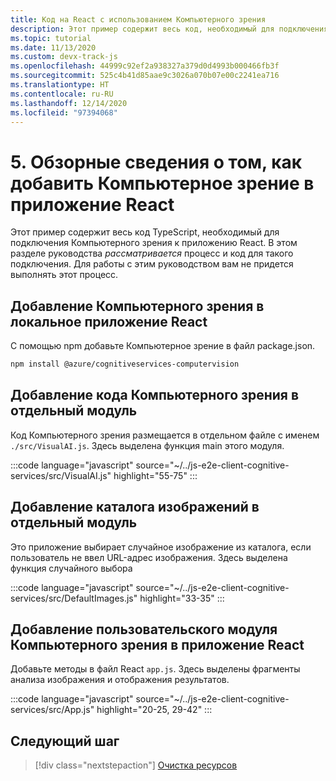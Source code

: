 ```yaml
---
title: Код на React с использованием Компьютерного зрения
description: Этот пример содержит весь код, необходимый для подключения Компьютерного зрения к приложению React. В этом разделе руководства _рассматривается_ процесс и код для такого подключения.
ms.topic: tutorial
ms.date: 11/13/2020
ms.custom: devx-track-js
ms.openlocfilehash: 44999c92ef2a938327a379d0d4993b000466fb3f
ms.sourcegitcommit: 525c4b41d85aae9c3026a070b07e00c2241ea716
ms.translationtype: HT
ms.contentlocale: ru-RU
ms.lasthandoff: 12/14/2020
ms.locfileid: "97394068"
---
```

# <a name="5-review-how-to-add-computer-vision-to-the-react-app"></a>5. Обзорные сведения о том, как добавить Компьютерное зрение в приложение React

Этот пример содержит весь код TypeScript, необходимый для подключения Компьютерного зрения к приложению React. В этом разделе руководства _рассматривается_ процесс и код для такого подключения. Для работы с этим руководством вам не придется выполнять этот процесс. 

## <a name="add-computer-vision-to-local-react-app"></a>Добавление Компьютерного зрения в локальное приложение React

С помощью npm добавьте Компьютерное зрение в файл package.json. 

```bash
npm install @azure/cognitiveservices-computervision 
```

## <a name="add-computer-vision-code-as-separate-module"></a>Добавление кода Компьютерного зрения в отдельный модуль

Код Компьютерного зрения размещается в отдельном файле с именем `./src/VisualAI.js`. Здесь выделена функция main этого модуля. 

:::code language="javascript" source="~/../js-e2e-client-cognitive-services/src/VisualAI.js" highlight="55-75" :::

## <a name="add-catalog-of-images-as-separate-module"></a>Добавление каталога изображений в отдельный модуль

Это приложение выбирает случайное изображение из каталога, если пользователь не ввел URL-адрес изображения. Здесь выделена функция случайного выбора 

:::code language="javascript" source="~/../js-e2e-client-cognitive-services/src/DefaultImages.js" highlight="33-35" :::

## <a name="add-custom-computer-vision-module-to-react-app"></a>Добавление пользовательского модуля Компьютерного зрения в приложение React

Добавьте методы в файл React `app.js`. Здесь выделены фрагменты анализа изображения и отображения результатов.

:::code language="javascript" source="~/../js-e2e-client-cognitive-services/src/App.js" highlight="20-25, 29-42" :::

## <a name="next-step"></a>Следующий шаг

> [!div class="nextstepaction"]
> [Очистка ресурсов](clean-up-resources.md) 
